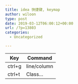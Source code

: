 ```yaml
---
title: idea 快捷键, keymap
author: wiloon
type: post
date: 2019-03-12T06:00:12+00:00
url: /?p=13803
categories:
  - Uncategorized

---
```

| Key    | Command      |
| ------ | ------------ |
| ctrl+g | line/column  |
| ctrl+t | Class&#8230; |
